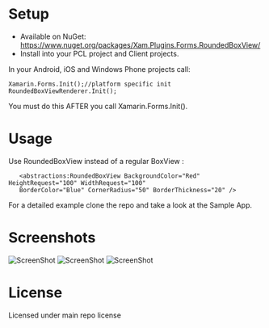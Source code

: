 # Setup
* Available on NuGet: https://www.nuget.org/packages/Xam.Plugins.Forms.RoundedBoxView/
* Install into your PCL project and Client projects.

In your Android, iOS and Windows Phone projects call:

```
Xamarin.Forms.Init();//platform specific init
RoundedBoxViewRenderer.Init();
```

You must do this AFTER you call Xamarin.Forms.Init(). 

# Usage

Use RoundedBoxView instead of a regular BoxView :

```
   <abstractions:RoundedBoxView BackgroundColor="Red" HeightRequest="100" WidthRequest="100"  
   BorderColor="Blue" CornerRadius="50" BorderThickness="20" />
```

For a detailed example clone the repo and take a look at the Sample App.

# Screenshots

![ScreenShot](https://raw.githubusercontent.com/paulpatarinski/Xamarin.Forms.Plugins/master/SampleApp/Images/Screenshots/Droid_RoundedBoxView.png)
![ScreenShot](https://raw.githubusercontent.com/paulpatarinski/Xamarin.Forms.Plugins/master/SampleApp/Images/Screenshots/WP_RoundedBoxView.png)
![ScreenShot](https://raw.githubusercontent.com/paulpatarinski/Xamarin.Forms.Plugins/master/SampleApp/Images/Screenshots/iOS_RoundedBoxView.PNG)


# License
Licensed under main repo license
